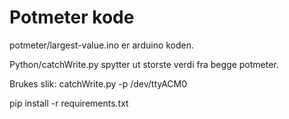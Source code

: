 # Potmeter kode

potmeter/largest-value.ino er arduino koden.

Python/catchWrite.py spytter ut storste verdi fra begge potmeter.

Brukes slik: catchWrite.py -p /dev/ttyACM0

pip install -r requirements.txt
